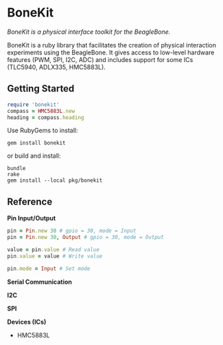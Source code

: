 # BoneKit

_BoneKit is a physical interface toolkit for the BeagleBone._

BoneKit is a ruby library that facilitates the creation of physical interaction experiments using the BeagleBone. It gives access to low-level hardware features (PWM, SPI, I2C, ADC) and includes support for some ICs (TLC5940, ADLX335, HMC5883L).

## Getting Started

```ruby
require 'bonekit'
compass = HMC5883L.new
heading = compass.heading
```

Use RubyGems to install:

```
gem install bonekit
```

or build and install:

```
bundle
rake
gem install --local pkg/bonekit
```

## Reference

__Pin Input/Output__

```ruby
pin = Pin.new 30 # gpio = 30, mode = Input
pin = Pin.new 30, Output # gpio = 30, mode = Output

value = pin.value # Read value
pin.value = value # Write value

pin.mode = Input # Set mode
```

__Serial Communication__

__I2C__

__SPI__

__Devices (ICs)__

* HMC5883L

